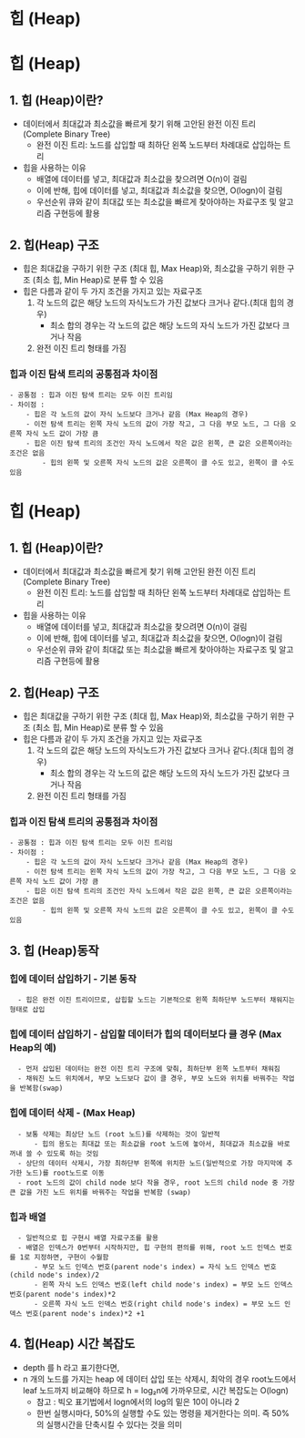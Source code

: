 # 힙 (Heap)

# 힙 (Heap)

## 1. 힙 (Heap)이란?

- 데이터에서 최대값과 최소값을 빠르게 찾기 위해 고안된 완전 이진 트리 (Complete Binary Tree)
    - 완전 이진 트리: 노드를 삽입할 때 최하단 왼쪽 노드부터 차례대로 삽입하는 트리
- 힙을 사용하는 이유
    - 배열에 데이터를 넣고, 최대값과 최소값을 찾으려면 O(n)이 걸림
    - 이에 반해, 힙에 데이터를 넣고, 최대값과 최소값을 찾으면, O(logn)이 걸림
    - 우선순위 큐와 같이 최대값 또는 최소값을 빠르게 찾아야하는 자료구조 및 알고리즘 구현등에 활용

## 2. 힙(Heap) 구조

- 힙은 최대값을 구하기 위한 구조 (최대 힙, Max Heap)와, 최소값을 구하기 위한 구조 (최소 힙, Min Heap)로 분류 할 수 있음
- 힙은 다름과 같이 두 가지 조건을 가지고 있는 자료구조
    1. 각 노드의 값은 해당 노드의 자식노드가 가진 값보다 크거나 같다.(최대 힙의 경우)
        - 최소 합의 경우는 각 노드의 값은 해당 노드의 자식 노드가 가진 값보다 크거나 작음
    2. 완전 이진 트리 형태를 가짐
    

### 힙과 이진 탐색 트리의 공통점과 차이점

```
- 공통점 : 힙과 이진 탐색 트리는 모두 이진 트리임
- 차이점 :
    - 힙은 각 노드의 값이 자식 노드보다 크거나 같음 (Max Heap의 경우)
    - 이전 탐색 트리는 왼쪽 자식 노드의 값이 가장 작고, 그 다음 부모 노드, 그 다음 오른쪽 자식 노드 값이 가장 큼
    - 힙은 이진 탐색 트리의 조건인 자식 노드에서 작은 값은 왼쪽, 큰 값은 오른쪽이라는 조건은 없음
        - 힙의 왼쪽 및 오른쪽 자식 노드의 값은 오른쪽이 클 수도 있고, 왼쪽이 클 수도 있음

```

# 힙 (Heap)

## 1. 힙 (Heap)이란?

- 데이터에서 최대값과 최소값을 빠르게 찾기 위해 고안된 완전 이진 트리 (Complete Binary Tree)
    - 완전 이진 트리: 노드를 삽입할 때 최하단 왼쪽 노드부터 차례대로 삽입하는 트리
- 힙을 사용하는 이유
    - 배열에 데이터를 넣고, 최대값과 최소값을 찾으려면 O(n)이 걸림
    - 이에 반해, 힙에 데이터를 넣고, 최대값과 최소값을 찾으면, O(logn)이 걸림
    - 우선순위 큐와 같이 최대값 또는 최소값을 빠르게 찾아야하는 자료구조 및 알고리즘 구현등에 활용

## 2. 힙(Heap) 구조

- 힙은 최대값을 구하기 위한 구조 (최대 힙, Max Heap)와, 최소값을 구하기 위한 구조 (최소 힙, Min Heap)로 분류 할 수 있음
- 힙은 다름과 같이 두 가지 조건을 가지고 있는 자료구조
    1. 각 노드의 값은 해당 노드의 자식노드가 가진 값보다 크거나 같다.(최대 힙의 경우)
        - 최소 합의 경우는 각 노드의 값은 해당 노드의 자식 노드가 가진 값보다 크거나 작음
    2. 완전 이진 트리 형태를 가짐

### 힙과 이진 탐색 트리의 공통점과 차이점

```
- 공통점 : 힙과 이진 탐색 트리는 모두 이진 트리임
- 차이점 :
    - 힙은 각 노드의 값이 자식 노드보다 크거나 같음 (Max Heap의 경우)
    - 이전 탐색 트리는 왼쪽 자식 노드의 값이 가장 작고, 그 다음 부모 노드, 그 다음 오른쪽 자식 노드 값이 가장 큼
    - 힙은 이진 탐색 트리의 조건인 자식 노드에서 작은 값은 왼쪽, 큰 값은 오른쪽이라는 조건은 없음
        - 힙의 왼쪽 및 오른쪽 자식 노드의 값은 오른쪽이 클 수도 있고, 왼쪽이 클 수도 있음

```

## 3. 힙 (Heap)동작

### 힙에 데이터 삽입하기 - 기본 동작

```
  - 힙은 완전 이진 트리이므로, 삽힙할 노드는 기본적으로 왼쪽 최하단부 노드부터 채워지는 형태로 삽입

```

### 힙에 데이터 삽입하기 - 삽입할 데이터가 힙의 데이터보다 클 경우 (Max Heap의 예)

```
  - 먼저 삽입된 데이터는 완전 이진 트리 구조에 맞춰, 최하단부 왼쪽 노트부터 채워짐
  - 채워진 노드 위치에서, 부모 노드보다 값이 클 경우, 부모 노드와 위치를 바꿔주는 작업을 반복함(swap)

```

### 힙에 데이터 삭제 - (Max Heap)

```
  - 보통 삭제는 최상단 노드 (root 노드)를 삭제하는 것이 일반적
      - 힙의 용도는 최대값 또는 최소값을 root 노드에 놓아서, 최대값과 최소값을 바로 꺼내 쓸 수 있도록 하는 것임
  - 상단의 데이터 삭제시, 가장 최하단부 왼쪽에 위치한 노드(일반적으로 가장 마지막에 추가한 노드)를 root노드로 이동
  - root 노드의 값이 child node 보다 작을 경우, root 노드의 child node 중 가장 큰 값을 가진 노드 위치를 바꿔주는 작업을 반복함 (swap)

```

### 힙과 배열

```
  - 일반적으로 힙 구현시 배열 자료구조를 활용
  - 배열은 인덱스가 0번부터 시작하지만, 힙 구현의 편의를 위해, root 노드 인덱스 번호를 1로 지정하면, 구현이 수월함
      - 부모 노드 인덱스 번호(parent node's index) = 자식 노드 인덱스 번호 (child node's index)/2
      - 왼쪽 자식 노드 인덱스 번호(left child node's index) = 부모 노드 인덱스 번호(parent node's index)*2
      - 오른쪽 자식 노드 인덱스 번호(right child node's index) = 부모 노드 인덱스 번호(parent node's index)*2 +1

```

## 4. 힙(Heap) 시간 복잡도

- depth 를 h 라고 표기한다면,
- n 개의 노드를 가지는 heap 에 데이터 삽입 또는 삭제시, 최악의 경우 root노드에서 leaf 노드까지 비교해야 하므로
h = log₂n에 가까우므로, 시간 복잡도는 O(logn)
    - 참고 : 빅오 표기법에서 logn에서의 log의 밑은 10이 아니라 2
    - 한번 실행시마다, 50%의 실행할 수도 있는 명령을 제거한다는 의미. 즉 50%의 실행시간을 단축시킬 수 있다는 것을 의미